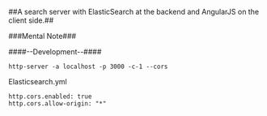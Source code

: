 ##A search server with ElasticSearch at the backend and AngularJS on the client side.##


###Mental Note###

####--Development--####
```
http-server -a localhost -p 3000 -c-1 --cors 
```

 Elasticsearch.yml
```
http.cors.enabled: true
http.cors.allow-origin: "*"
```
